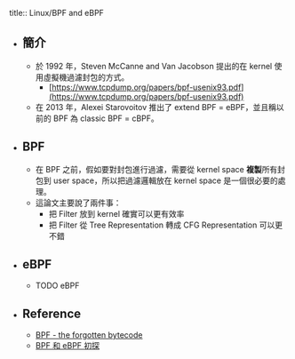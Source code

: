 title:: Linux/BPF and eBPF

- ## 簡介
	- 於 1992 年，Steven McCanne and Van Jacobson 提出的在 kernel 使用虛擬機過濾封包的方式。
		- [https://www.tcpdump.org/papers/bpf-usenix93.pdf](https://www.tcpdump.org/papers/bpf-usenix93.pdf)
	- 在 2013 年，Alexei Starovoitov 推出了 extend BPF = eBPF，並且稱以前的 BPF 為 classic BPF = cBPF。
- ## BPF
	- 在 BPF 之前，假如要對封包進行過濾，需要從 kernel space **複製**所有封包到 user space，所以把過濾邏輯放在 kernel space 是一個很必要的處理。
	- 這論文主要說了兩件事：
		- 把 Filter 放到 kernel 確實可以更有效率
		- 把 Filter 從 Tree Representation 轉成 CFG Representation 可以更不錯
- ## eBPF
	- TODO eBPF
- ## Reference
	- [BPF - the forgotten bytecode](https://blog.cloudflare.com/bpf-the-forgotten-bytecode/)
	- [BPF 和 eBPF 初探](https://forsworns.github.io/zh/blogs/20210311/)